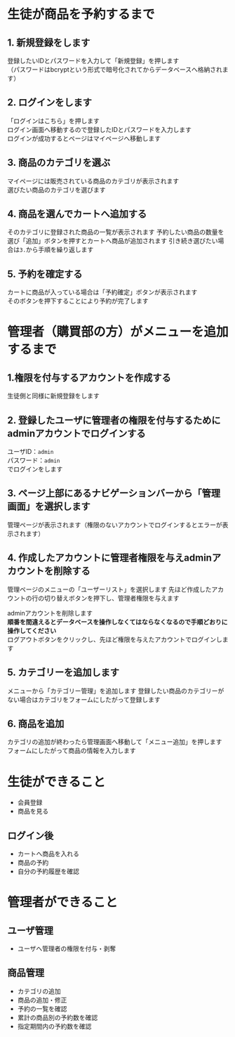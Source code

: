 # 生徒が商品を予約するまで
## 1. 新規登録をします

登録したいIDとパスワードを入力して「新規登録」を押します  
（パスワードはbcryptという形式で暗号化されてからデータベースへ格納されます）  

## 2. ログインをします

「ログインはこちら」を押します  
ログイン画面へ移動するので登録したIDとパスワードを入力します  
ログインが成功するとページはマイページへ移動します

## 3. 商品のカテゴリを選ぶ

マイページには販売されている商品のカテゴリが表示されます  
選びたい商品のカテゴリを選びます

## 4. 商品を選んでカートへ追加する

そのカテゴリに登録された商品の一覧が表示されます
予約したい商品の数量を選び「追加」ボタンを押すとカートへ商品が追加されます
引き続き選びたい場合は``3.``から手順を繰り返します

## 5. 予約を確定する

カートに商品が入っている場合は「予約確定」ボタンが表示されます  
そのボタンを押下することにより予約が完了します

# 管理者（購買部の方）がメニューを追加するまで

## 1.権限を付与するアカウントを作成する
生徒側と同様に新規登録をします

## 2. 登録したユーザに管理者の権限を付与するためにadminアカウントでログインする
ユーザID：``admin``  
パスワード：``admin``   
でログインをします  

## 3. ページ上部にあるナビゲーションバーから「管理画面」を選択します
管理ページが表示されます（権限のないアカウントでログインするとエラーが表示されます）

## 4. 作成したアカウントに管理者権限を与えadminアカウントを削除する
管理ページのメニューの「ユーザーリスト」を選択します
先ほど作成したアカウントの行の切り替えボタンを押下し、管理者権限を与えます  

adminアカウントを削除します  
<b>順番を間違えるとデータベースを操作しなくてはならなくなるので手順どおりに操作してください</b>  
ログアウトボタンをクリックし、先ほど権限を与えたアカウントでログインします

## 5. カテゴリーを追加します
メニューから「カテゴリー管理」を追加します
登録したい商品のカテゴリーがない場合はカテゴリをフォームにしたがって登録します

## 6. 商品を追加  
カテゴリの追加が終わったら管理画面へ移動して「メニュー追加」を押します  
フォームにしたがって商品の情報を入力します

# 生徒ができること
* 会員登録
* 商品を見る
## ログイン後
* カートへ商品を入れる
* 商品の予約
* 自分の予約履歴を確認

# 管理者ができること

## ユーザ管理
* ユーザへ管理者の権限を付与・剥奪
## 商品管理
* カテゴリの追加
* 商品の追加・修正
* 予約の一覧を確認
* 累計の商品別の予約数を確認
* 指定期間内の予約数を確認
